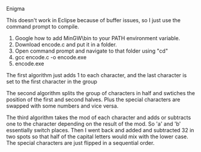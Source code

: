 Enigma

This doesn't work in Eclipse because of buffer issues, so I just use the command prompt to compile.

1. Google how to add MinGW\bin to your PATH environment variable.
2. Download encode.c and put it in a folder.
2. Open command prompt and navigate to that folder using "cd"
3. gcc encode.c -o encode.exe
4. encode.exe

The first algorithm just adds 1 to each character, and the last character is set to the first character in the group

The second algorithm splits the group of characters in half and swtiches the position of the first and second halves.  Plus the special characters are swapped with some numbers and vice versa.

The third algorithm takes the mod of each character and adds or subtracts one to the character depending on the result of the mod.  So 'a' and 'b' essentially switch places.  Then I went back and added and subtracted 32 in two spots so that half of the capital letters would mix with the lower case.  The special characters are just flipped in a sequential order.
